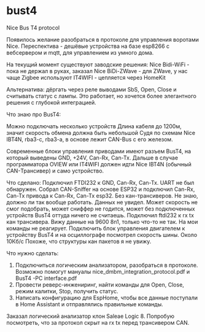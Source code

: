 # bust4
Nice Bus T4 protocol

Появилось желание разобраться в протоколе для управления воротами Nice.
Переспектива - дешёвые устройства на базе esp8266 с вебсервером и mqtt, для управлением из умного дома.

На текущий момент существуют заводские решения:
Nice Bidi-WiFi - пока не держал в руках, заказал
Nice BiDi-ZWave - для ZWave, у нас чаще Zigbee используют
IT4WIFI - цепляется через HomeKit

Альтернатива: дёргать через реле выводами SbS, Open, Close и считывать статус с лампы. Это работает, но хочется более элегантного решения с глубокой интеграцией.

Что знаю про BusT4:

Можно подключать несколько устройств
Длина кабеля до 1200м, значит скорость обмена должна быть небольшой
Судя по схемам Nice IBT4N, rba3-c, rba3-a, в основе лежит CAN-Bus с его железом.

Современные блоки управления приводами имеют разъем BusT4, на который выведены GND, +24V, Can-Rx, Can-Tx. 
Дальше в случае программатора OVIEW или IT4WIFI должен идти Nice IBT4N (обычный CAN-Трансивер) и само устройство.

Что сделано:
Подключил FTDI232 к GND, Can-Rx, Can-Tx. UART не был обнаружен.
Собрал CAN-Sniffer на основе ESP32 и подключил Can-Rx, Can-Tx привода к Can-Rx, Can-Tx esp32. Без кан-трансиверов. Не знаю, должно ли так вообще работать.
Данных не увидел. Может скорость не смог подобрать, может сниффер не годится, может без подключенных устройств BusT4 оттуда ничего не считаешь.
Подключил ftdi232 к rx tx кан трансивера. Вижу данные на 9600 8n1, только что-то не так. На мои команды не реагирует. 
Подключить блок управления двигателем к устройству BusT4 и на осциллографе посмотрел скорость шины. Около 10Кб/с
Похоже, что структуры кан пакетов я не увижу.

Что нужно сделать:
1. Подключиться логическим анализатором, разобраться в протоколе. Возможно помогут мануалы nice_dmbm_integration_protocol.pdf и BusT4 -PC interface.pdf
2. Провести реверс-инжениринг, найти команды для Open, Close, режим калитки, Stop, получить статус.
3. Написать конфигурацию для EspHome, чтобы все данные поступали в Home Assistant и отправлялись правильные команды.



Заказал логический анализатор клон Saleae Logic 8.
Попробую посмотреть, что за протокол скрыт на rx tx перед трансивером CAN.
